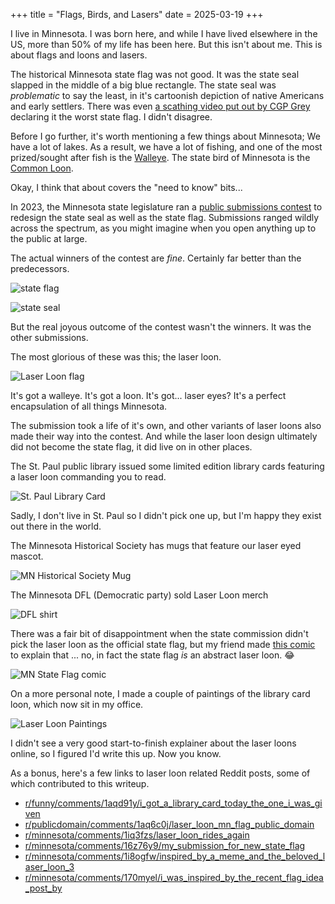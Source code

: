 +++
title = "Flags, Birds, and Lasers"
date = 2025-03-19
+++

I live in Minnesota. I was born here, and while I have lived elsewhere in the US, more than 50% of my life has been here. But this isn't about me. This is about flags and loons and lasers.

The historical Minnesota state flag was not good. It was the state seal slapped in the middle of a big blue rectangle. The state seal was _problematic_ to say the least, in it's cartoonish depiction of native Americans and early settlers. There was even [a scathing video put out by CGP Grey](https://youtu.be/l4w6808wJcU) declaring it the worst state flag. I didn't disagree.

Before I go further, it's worth mentioning a few things about Minnesota; We have a lot of lakes. As a result, we have a lot of fishing, and one of the most prized/sought after fish is the [Walleye](https://en.wikipedia.org/wiki/Walleye). The state bird of Minnesota is the [Common Loon](https://en.wikipedia.org/wiki/Loon).

Okay, I think that about covers the "need to know" bits...

In 2023, the Minnesota state legislature ran a [public submissions contest](https://www3.mnhs.org/serc) to redesign the state seal as well as the state flag. Submissions ranged wildly across the spectrum, as you might imagine when you open anything up to the public at large.

The actual winners of the contest are _fine_. Certainly far better than the predecessors.

![state flag](MN_flag.webp)

![state seal](MN_seal.webp)

But the real joyous outcome of the contest wasn't the winners. It was the other submissions.

The most glorious of these was this; the laser loon.

![Laser Loon flag](laser-loon.jpg)

It's got a walleye. It's got a loon. It's got... laser eyes? It's a perfect encapsulation of all things Minnesota.

The submission took a life of it's own, and other variants of laser loons also made their way into the contest. And while the laser loon design ultimately did not become the state flag, it did live on in other places. 

The St. Paul public library issued some limited edition library cards featuring a laser loon commanding you to read.

![St. Paul Library Card](library-card.webp)

Sadly, I don't live in St. Paul so I didn't pick one up, but I'm happy they exist out there in the world.

The Minnesota Historical Society has mugs that feature our laser eyed mascot.

![MN Historical Society Mug](mug.webp)

The Minnesota DFL (Democratic party) sold Laser Loon merch

![DFL shirt](dfl-shirt.webp)

There was a fair bit of disappointment when the state commission didn't pick the laser loon as the official state flag, but my friend made [this comic](https://www.reddit.com/r/minnesota/comments/18mby5y/the_symbolism_of_the_new_mn_state_flag_is_deeply/) to explain that ... no, in fact the state flag _is_ an abstract laser loon. 😂

![MN State Flag comic](mn-state-flag-comic.webp)

On a more personal note, I made a couple of paintings of the library card loon, which now sit in my office.

![Laser Loon Paintings](paintings.jpg)

I didn't see a very good start-to-finish explainer about the laser loons online, so I figured I'd write this up. Now you know.

As a bonus, here's a few links to laser loon related Reddit posts, some of which contributed to this writeup.

- [r/funny/comments/1aqd91y/i_got_a_library_card_today_the_one_i_was_given](https://www.reddit.com/r/funny/comments/1aqd91y/i_got_a_library_card_today_the_one_i_was_given/)
- [r/publicdomain/comments/1aq6c0j/laser_loon_mn_flag_public_domain](https://www.reddit.com/r/publicdomain/comments/1aq6c0j/laser_loon_mn_flag_public_domain/)
- [r/minnesota/comments/1iq3fzs/laser_loon_rides_again](https://www.reddit.com/r/minnesota/comments/1iq3fzs/laser_loon_rides_again/)
- [r/minnesota/comments/16z76y9/my_submission_for_new_state_flag](https://www.reddit.com/r/minnesota/comments/16z76y9/my_submission_for_new_state_flag/)
- [r/minnesota/comments/1i8ogfw/inspired_by_a_meme_and_the_beloved_laser_loon_3](https://www.reddit.com/r/minnesota/comments/1i8ogfw/inspired_by_a_meme_and_the_beloved_laser_loon_3/)
- [r/minnesota/comments/170myel/i_was_inspired_by_the_recent_flag_idea_post_by](https://www.reddit.com/r/minnesota/comments/170myel/i_was_inspired_by_the_recent_flag_idea_post_by/)
